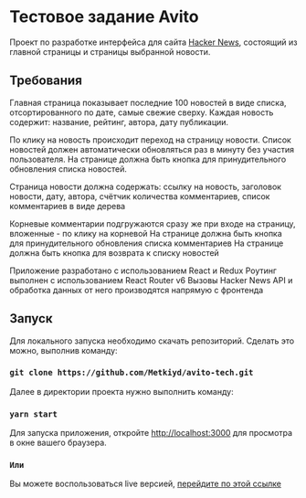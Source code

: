 # Тестовое задание Avito

Проект по разработке интерфейса для сайта [Hacker News](https://news.ycombinator.com/news),
состоящий из главной страницы и страницы выбранной новости.

## Требования

Главная страница показывает последние 100 новостей в виде списка, отсортированного по дате, самые свежие сверху.
Каждая новость содержит: название, рейтинг, автора, дату публикации.

По клику на новость происходит переход на страницу новости.
Список новостей должен автоматически обновляться раз в минуту без участия пользователя.
На странице должна быть кнопка для принудительного обновления списка новостей.

Страница новости должна содержать: 
ссылку на новость, заголовок новости, дату, автора, счётчик количества комментариев, список комментариев в виде дерева

Корневые комментарии подгружаются сразу же при входе на страницу, вложенные - по клику на корневой
На странице должна быть кнопка для принудительного обновления списка комментариев
На странице должна быть кнопка для возврата к списку новостей

Приложение разработано с использованием React и Redux
Роутинг выполнен с использованием React Router v6
Вызовы Hacker News API и обработка данных от него производятся напрямую с фронтенда

## Запуск

Для локального запуска необходимо скачать репозиторий.
Сделать это можно, выполнив команду:

### `git clone https://github.com/Metkiyd/avito-tech.git`

Далее в директории проекта нужно выполнить команду:

### `yarn start`

Для запуска приложения, откройте [http://localhost:3000](http://localhost:3000) для просмотра в окне вашего браузера.

### `Или`

Вы можете воспользоваться live версией, [перейдите по этой ссылке](https://avito-tech-metkiyd.vercel.app/)
